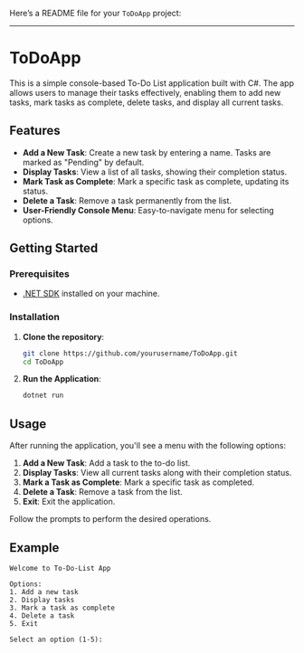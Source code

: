 Here’s a README file for your `ToDoApp` project:

---

# ToDoApp

This is a simple console-based To-Do List application built with C#. The app allows users to manage their tasks effectively, enabling them to add new tasks, mark tasks as complete, delete tasks, and display all current tasks.

## Features

- **Add a New Task**: Create a new task by entering a name. Tasks are marked as "Pending" by default.
- **Display Tasks**: View a list of all tasks, showing their completion status.
- **Mark Task as Complete**: Mark a specific task as complete, updating its status.
- **Delete a Task**: Remove a task permanently from the list.
- **User-Friendly Console Menu**: Easy-to-navigate menu for selecting options.

## Getting Started

### Prerequisites

- [.NET SDK](https://dotnet.microsoft.com/download) installed on your machine.

### Installation

1. **Clone the repository**:
    ```bash
    git clone https://github.com/yourusername/ToDoApp.git
    cd ToDoApp
    ```

2. **Run the Application**:
    ```bash
    dotnet run
    ```

## Usage

After running the application, you'll see a menu with the following options:

1. **Add a New Task**: Add a task to the to-do list.
2. **Display Tasks**: View all current tasks along with their completion status.
3. **Mark a Task as Complete**: Mark a specific task as completed.
4. **Delete a Task**: Remove a task from the list.
5. **Exit**: Exit the application.

Follow the prompts to perform the desired operations.

## Example

```
Welcome to To-Do-List App

Options:
1. Add a new task
2. Display tasks
3. Mark a task as complete
4. Delete a task
5. Exit

Select an option (1-5): 
```
